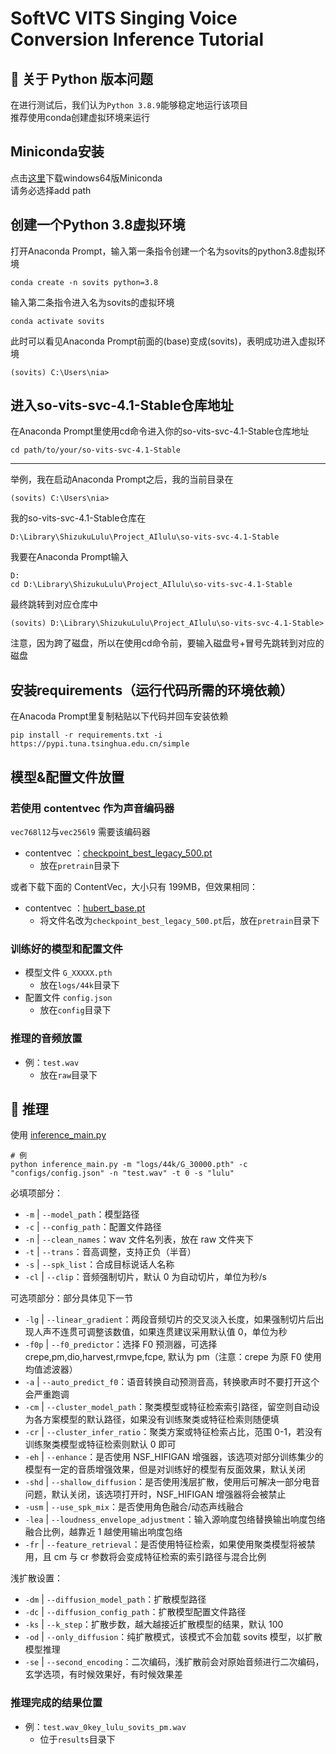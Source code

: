 # SoftVC VITS Singing Voice Conversion Inference Tutorial

## 💬 关于 Python 版本问题

在进行测试后，我们认为`Python 3.8.9`能够稳定地运行该项目  
推荐使用conda创建虚拟环境来运行

## Miniconda安装

点击[这里](https://repo.anaconda.com/miniconda/Miniconda3-latest-Windows-x86_64.exe)下载windows64版Miniconda  
请务必选择add path

## 创建一个Python 3.8虚拟环境

打开Anaconda Prompt，输入第一条指令创建一个名为sovits的python3.8虚拟环境

```shell
conda create -n sovits python=3.8
```

输入第二条指令进入名为sovits的虚拟环境

```shell
conda activate sovits
```

此时可以看见Anaconda Prompt前面的(base)变成(sovits)，表明成功进入虚拟环境

```shell
(sovits) C:\Users\nia>
```

## 进入so-vits-svc-4.1-Stable仓库地址

在Anaconda Prompt里使用cd命令进入你的so-vits-svc-4.1-Stable仓库地址

```shell
cd path/to/your/so-vits-svc-4.1-Stable
```

---------------------------
举例，我在启动Anaconda Prompt之后，我的当前目录在

```shell
(sovits) C:\Users\nia>
```

我的so-vits-svc-4.1-Stable仓库在

```shell
D:\Library\ShizukuLulu\Project_AIlulu\so-vits-svc-4.1-Stable
```

我要在Anaconda Prompt输入

```shell
D:
cd D:\Library\ShizukuLulu\Project_AIlulu\so-vits-svc-4.1-Stable
```

最终跳转到对应仓库中

```shell
(sovits) D:\Library\ShizukuLulu\Project_AIlulu\so-vits-svc-4.1-Stable>
```

注意，因为跨了磁盘，所以在使用cd命令前，要输入磁盘号+冒号先跳转到对应的磁盘

## 安装requirements（运行代码所需的环境依赖）

在Anacoda Prompt里复制粘贴以下代码并回车安装依赖

```shell
pip install -r requirements.txt -i https://pypi.tuna.tsinghua.edu.cn/simple
```

## 模型&配置文件放置

### **若使用 contentvec 作为声音编码器**

`vec768l12`与`vec256l9` 需要该编码器

+ contentvec ：[checkpoint_best_legacy_500.pt](https://ibm.box.com/s/z1wgl1stco8ffooyatzdwsqn2psd9lrr)
  + 放在`pretrain`目录下

或者下载下面的 ContentVec，大小只有 199MB，但效果相同：

+ contentvec ：[hubert_base.pt](https://huggingface.co/lj1995/VoiceConversionWebUI/resolve/main/hubert_base.pt)
  + 将文件名改为`checkpoint_best_legacy_500.pt`后，放在`pretrain`目录下

### 训练好的模型和配置文件

+ 模型文件 `G_XXXXX.pth`
  + 放在`logs/44k`目录下
+ 配置文件 `config.json`
  + 放在`config`目录下

### 推理的音频放置

+ 例：`test.wav`
  + 放在`raw`目录下

## 🤖 推理

使用 [inference_main.py](https://github.com/svc-develop-team/so-vits-svc/tree/4.1-Stableinference_main.py)

```shell
# 例
python inference_main.py -m "logs/44k/G_30000.pth" -c "configs/config.json" -n "test.wav" -t 0 -s "lulu"
```

必填项部分：

+ `-m` | `--model_path`：模型路径
+ `-c` | `--config_path`：配置文件路径
+ `-n` | `--clean_names`：wav 文件名列表，放在 raw 文件夹下
+ `-t` | `--trans`：音高调整，支持正负（半音）
+ `-s` | `--spk_list`：合成目标说话人名称
+ `-cl` | `--clip`：音频强制切片，默认 0 为自动切片，单位为秒/s

可选项部分：部分具体见下一节

+ `-lg` | `--linear_gradient`：两段音频切片的交叉淡入长度，如果强制切片后出现人声不连贯可调整该数值，如果连贯建议采用默认值 0，单位为秒
+ `-f0p` | `--f0_predictor`：选择 F0 预测器，可选择 crepe,pm,dio,harvest,rmvpe,fcpe, 默认为 pm（注意：crepe 为原 F0 使用均值滤波器）
+ `-a` | `--auto_predict_f0`：语音转换自动预测音高，转换歌声时不要打开这个会严重跑调
+ `-cm` | `--cluster_model_path`：聚类模型或特征检索索引路径，留空则自动设为各方案模型的默认路径，如果没有训练聚类或特征检索则随便填
+ `-cr` | `--cluster_infer_ratio`：聚类方案或特征检索占比，范围 0-1，若没有训练聚类模型或特征检索则默认 0 即可
+ `-eh` | `--enhance`：是否使用 NSF_HIFIGAN 增强器，该选项对部分训练集少的模型有一定的音质增强效果，但是对训练好的模型有反面效果，默认关闭
+ `-shd` | `--shallow_diffusion`：是否使用浅层扩散，使用后可解决一部分电音问题，默认关闭，该选项打开时，NSF_HIFIGAN 增强器将会被禁止
+ `-usm` | `--use_spk_mix`：是否使用角色融合/动态声线融合
+ `-lea` | `--loudness_envelope_adjustment`：输入源响度包络替换输出响度包络融合比例，越靠近 1 越使用输出响度包络
+ `-fr` | `--feature_retrieval`：是否使用特征检索，如果使用聚类模型将被禁用，且 cm 与 cr 参数将会变成特征检索的索引路径与混合比例

浅扩散设置：

+ `-dm` | `--diffusion_model_path`：扩散模型路径
+ `-dc` | `--diffusion_config_path`：扩散模型配置文件路径
+ `-ks` | `--k_step`：扩散步数，越大越接近扩散模型的结果，默认 100
+ `-od` | `--only_diffusion`：纯扩散模式，该模式不会加载 sovits 模型，以扩散模型推理
+ `-se` | `--second_encoding`：二次编码，浅扩散前会对原始音频进行二次编码，玄学选项，有时候效果好，有时候效果差

### 推理完成的结果位置

+ 例：`test.wav_0key_lulu_sovits_pm.wav`
  + 位于`results`目录下
